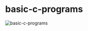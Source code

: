 # basic-c-programs

![basic-c-programs](https://socialify.git.ci/thatbeautifuldream/basic-c-programs/image?description=1&descriptionEditable=This%20is%20a%20set%20of%20basic%20C%20programs%20from%20the%20training.&language=1&theme=Dark)
